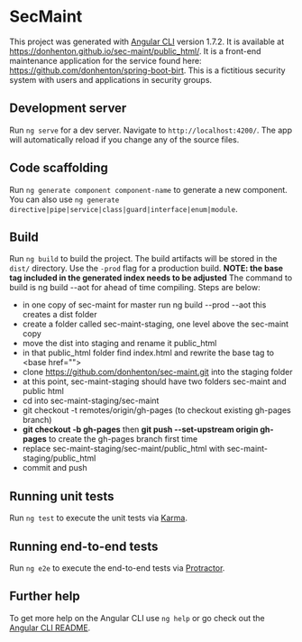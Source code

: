# SecMaint

This project was generated with [Angular CLI](https://github.com/angular/angular-cli) version 1.7.2.
It is available at https://donhenton.github.io/sec-maint/public_html/. It is a front-end maintenance application for the service found here: https://github.com/donhenton/spring-boot-birt. This is a fictitious security system with users and applications in security groups.

## Development server

Run `ng serve` for a dev server. Navigate to `http://localhost:4200/`. The app will automatically reload if you change any of the source files.

## Code scaffolding

Run `ng generate component component-name` to generate a new component. You can also use `ng generate directive|pipe|service|class|guard|interface|enum|module`.

## Build

Run `ng build` to build the project. The build artifacts will be stored in the `dist/` directory. Use the `-prod` flag for a production build. **NOTE: the base tag included in the generated index needs to be adjusted** The command to build is ng build --aot for ahead of time compiling.
Steps are below:

* in one copy of sec-maint for master run ng build --prod --aot this creates a dist folder
* create a folder called sec-maint-staging, one level above the sec-maint copy
* move the dist into  staging and rename it public_html
* in that public_html folder find index.html and rewrite the base tag to &lt;base href=""&gt;
* clone https://github.com/donhenton/sec-maint.git into the staging folder
* at this point, sec-maint-staging should have two folders sec-maint and public html
* cd into sec-maint-staging/sec-maint
* git checkout -t remotes/origin/gh-pages (to checkout existing gh-pages branch)
* __git checkout -b gh-pages__ then __git push --set-upstream origin gh-pages__ to create the gh-pages branch first time
* replace sec-maint-staging/sec-maint/public_html with sec-maint-staging/public_html
* commit and push

## Running unit tests

Run `ng test` to execute the unit tests via [Karma](https://karma-runner.github.io).

## Running end-to-end tests

Run `ng e2e` to execute the end-to-end tests via [Protractor](http://www.protractortest.org/).

## Further help

To get more help on the Angular CLI use `ng help` or go check out the [Angular CLI README](https://github.com/angular/angular-cli/blob/master/README.md).

